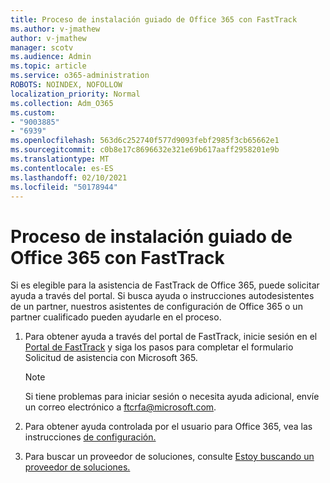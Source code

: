 ```yaml
---
title: Proceso de instalación guiado de Office 365 con FastTrack
ms.author: v-jmathew
author: v-jmathew
manager: scotv
ms.audience: Admin
ms.topic: article
ms.service: o365-administration
ROBOTS: NOINDEX, NOFOLLOW
localization_priority: Normal
ms.collection: Adm_O365
ms.custom:
- "9003885"
- "6939"
ms.openlocfilehash: 563d6c252740f577d9093febf2985f3cb65662e1
ms.sourcegitcommit: c0b8e17c8696632e321e69b617aaff2958201e9b
ms.translationtype: MT
ms.contentlocale: es-ES
ms.lasthandoff: 02/10/2021
ms.locfileid: "50178944"
---
```

# <a name="guided-office-365-setup-process-with-fasttrack"></a>Proceso de instalación guiado de Office 365 con FastTrack

Si es elegible para la asistencia de FastTrack de Office 365, puede solicitar ayuda a través del portal. Si busca ayuda o instrucciones autodesistentes de un partner, nuestros asistentes de configuración de Office 365 o un partner cualificado pueden ayudarle en el proceso.

1. Para obtener ayuda a través del portal de FastTrack, inicie sesión en el [Portal de FastTrack](https://go.microsoft.com/fwlink/?linkid=2125443) y siga los pasos para completar el formulario Solicitud de asistencia con Microsoft 365.

    > [!NOTE]
    > Si tiene problemas para iniciar sesión o necesita ayuda adicional, envíe un correo electrónico a [ftcrfa@microsoft.com](mailto:ftcrfa@microsoft.com).

2. Para obtener ayuda controlada por el usuario para Office 365, vea las instrucciones [de configuración.](https://go.microsoft.com/fwlink/?linkid=2125827)
3. Para buscar un proveedor de soluciones, consulte [Estoy buscando un proveedor de soluciones.](https://go.microsoft.com/fwlink/?linkid=2125918)
